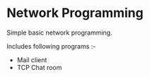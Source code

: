# Network Programming

Simple basic network programming.

Includes following programs :-
* Mail client
* TCP Chat room
